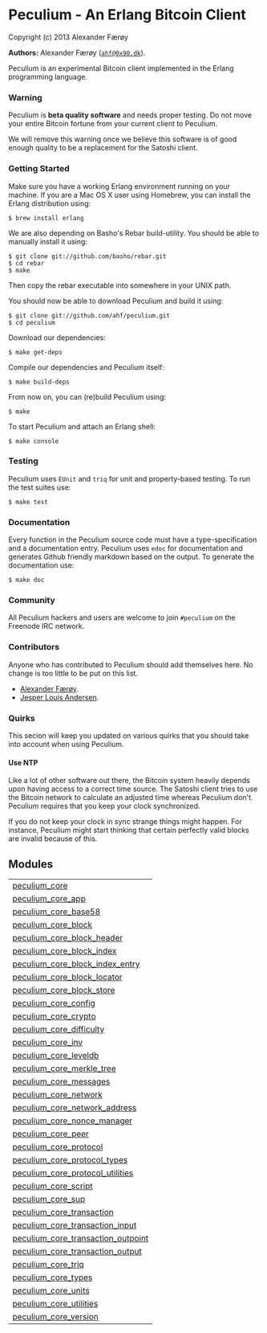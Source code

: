 

# Peculium - An Erlang Bitcoin Client #

Copyright (c) 2013 Alexander Færøy


__Authors:__ Alexander Færøy ([`ahf@0x90.dk`](mailto:ahf@0x90.dk)).

Peculium is an experimental Bitcoin client implemented in the Erlang programming language.


### <a name="Warning">Warning</a> ###

Peculium is **beta quality software** and needs proper testing. Do not move your
entire Bitcoin fortune from your current client to Peculium.

We will remove this warning once we believe this software is of good enough
quality to be a replacement for the Satoshi client.


### <a name="Getting_Started">Getting Started</a> ###

Make sure you have a working Erlang environment running on your machine. If you
are a Mac OS X user using Homebrew, you can install the Erlang distribution using:

```
$ brew install erlang
```

We are also depending on Basho's Rebar build-utility. You should be able to
manually install it using:

```
$ git clone git://github.com/basho/rebar.git
$ cd rebar
$ make
```

Then copy the rebar executable into somewhere in your UNIX path.

You should now be able to download Peculium and build it using:

```
$ git clone git://github.com/ahf/peculium.git
$ cd peculium
```

Download our dependencies:

```
$ make get-deps
```

Compile our dependencies and Peculium itself:

```
$ make build-deps
```

From now on, you can (re)build Peculium using:

```
$ make
```

To start Peculium and attach an Erlang shell:

```
$ make console
```


### <a name="Testing">Testing</a> ###

Peculium uses `EUnit` and `triq` for unit and property-based testing. To run
the test suites use:

```
$ make test
```


### <a name="Documentation">Documentation</a> ###

Every function in the Peculium source code must have a type-specification and a
documentation entry. Peculium uses `edoc` for documentation and generates
Github friendly markdown based on the output. To generate the documentation
use:

```
$ make doc
```


### <a name="Community">Community</a> ###

All Peculium hackers and users are welcome to join `#peculium` on the Freenode
IRC network.


### <a name="Contributors">Contributors</a> ###

Anyone who has contributed to Peculium should add themselves here. No change is
too little to be put on this list.

- [Alexander Færøy](https://github.com/ahf).
- [Jesper Louis Andersen](https://github.com/jlouis).


### <a name="Quirks">Quirks</a> ###

This secion will keep you updated on various quirks that you should take into
account when using Peculium.


#### <a name="Use_NTP">Use NTP</a> ####

Like a lot of other software out there, the Bitcoin system heavily depends upon
having access to a correct time source. The Satoshi client tries to use the
Bitcoin network to calculate an adjusted time whereas Peculium don't. Peculium
requires that you keep your clock synchronized.

If you do not keep your clock in sync strange things might happen. For
instance, Peculium might start thinking that certain perfectly valid blocks are
invalid because of this.


## Modules ##


<table width="100%" border="0" summary="list of modules">
<tr><td><a href="https://github.com/ahf/peculium_core/blob/master/doc/peculium_core.md" class="module">peculium_core</a></td></tr>
<tr><td><a href="https://github.com/ahf/peculium_core/blob/master/doc/peculium_core_app.md" class="module">peculium_core_app</a></td></tr>
<tr><td><a href="https://github.com/ahf/peculium_core/blob/master/doc/peculium_core_base58.md" class="module">peculium_core_base58</a></td></tr>
<tr><td><a href="https://github.com/ahf/peculium_core/blob/master/doc/peculium_core_block.md" class="module">peculium_core_block</a></td></tr>
<tr><td><a href="https://github.com/ahf/peculium_core/blob/master/doc/peculium_core_block_header.md" class="module">peculium_core_block_header</a></td></tr>
<tr><td><a href="https://github.com/ahf/peculium_core/blob/master/doc/peculium_core_block_index.md" class="module">peculium_core_block_index</a></td></tr>
<tr><td><a href="https://github.com/ahf/peculium_core/blob/master/doc/peculium_core_block_index_entry.md" class="module">peculium_core_block_index_entry</a></td></tr>
<tr><td><a href="https://github.com/ahf/peculium_core/blob/master/doc/peculium_core_block_locator.md" class="module">peculium_core_block_locator</a></td></tr>
<tr><td><a href="https://github.com/ahf/peculium_core/blob/master/doc/peculium_core_block_store.md" class="module">peculium_core_block_store</a></td></tr>
<tr><td><a href="https://github.com/ahf/peculium_core/blob/master/doc/peculium_core_config.md" class="module">peculium_core_config</a></td></tr>
<tr><td><a href="https://github.com/ahf/peculium_core/blob/master/doc/peculium_core_crypto.md" class="module">peculium_core_crypto</a></td></tr>
<tr><td><a href="https://github.com/ahf/peculium_core/blob/master/doc/peculium_core_difficulty.md" class="module">peculium_core_difficulty</a></td></tr>
<tr><td><a href="https://github.com/ahf/peculium_core/blob/master/doc/peculium_core_inv.md" class="module">peculium_core_inv</a></td></tr>
<tr><td><a href="https://github.com/ahf/peculium_core/blob/master/doc/peculium_core_leveldb.md" class="module">peculium_core_leveldb</a></td></tr>
<tr><td><a href="https://github.com/ahf/peculium_core/blob/master/doc/peculium_core_merkle_tree.md" class="module">peculium_core_merkle_tree</a></td></tr>
<tr><td><a href="https://github.com/ahf/peculium_core/blob/master/doc/peculium_core_messages.md" class="module">peculium_core_messages</a></td></tr>
<tr><td><a href="https://github.com/ahf/peculium_core/blob/master/doc/peculium_core_network.md" class="module">peculium_core_network</a></td></tr>
<tr><td><a href="https://github.com/ahf/peculium_core/blob/master/doc/peculium_core_network_address.md" class="module">peculium_core_network_address</a></td></tr>
<tr><td><a href="https://github.com/ahf/peculium_core/blob/master/doc/peculium_core_nonce_manager.md" class="module">peculium_core_nonce_manager</a></td></tr>
<tr><td><a href="https://github.com/ahf/peculium_core/blob/master/doc/peculium_core_peer.md" class="module">peculium_core_peer</a></td></tr>
<tr><td><a href="https://github.com/ahf/peculium_core/blob/master/doc/peculium_core_protocol.md" class="module">peculium_core_protocol</a></td></tr>
<tr><td><a href="https://github.com/ahf/peculium_core/blob/master/doc/peculium_core_protocol_types.md" class="module">peculium_core_protocol_types</a></td></tr>
<tr><td><a href="https://github.com/ahf/peculium_core/blob/master/doc/peculium_core_protocol_utilities.md" class="module">peculium_core_protocol_utilities</a></td></tr>
<tr><td><a href="https://github.com/ahf/peculium_core/blob/master/doc/peculium_core_script.md" class="module">peculium_core_script</a></td></tr>
<tr><td><a href="https://github.com/ahf/peculium_core/blob/master/doc/peculium_core_sup.md" class="module">peculium_core_sup</a></td></tr>
<tr><td><a href="https://github.com/ahf/peculium_core/blob/master/doc/peculium_core_transaction.md" class="module">peculium_core_transaction</a></td></tr>
<tr><td><a href="https://github.com/ahf/peculium_core/blob/master/doc/peculium_core_transaction_input.md" class="module">peculium_core_transaction_input</a></td></tr>
<tr><td><a href="https://github.com/ahf/peculium_core/blob/master/doc/peculium_core_transaction_outpoint.md" class="module">peculium_core_transaction_outpoint</a></td></tr>
<tr><td><a href="https://github.com/ahf/peculium_core/blob/master/doc/peculium_core_transaction_output.md" class="module">peculium_core_transaction_output</a></td></tr>
<tr><td><a href="https://github.com/ahf/peculium_core/blob/master/doc/peculium_core_triq.md" class="module">peculium_core_triq</a></td></tr>
<tr><td><a href="https://github.com/ahf/peculium_core/blob/master/doc/peculium_core_types.md" class="module">peculium_core_types</a></td></tr>
<tr><td><a href="https://github.com/ahf/peculium_core/blob/master/doc/peculium_core_units.md" class="module">peculium_core_units</a></td></tr>
<tr><td><a href="https://github.com/ahf/peculium_core/blob/master/doc/peculium_core_utilities.md" class="module">peculium_core_utilities</a></td></tr>
<tr><td><a href="https://github.com/ahf/peculium_core/blob/master/doc/peculium_core_version.md" class="module">peculium_core_version</a></td></tr></table>

